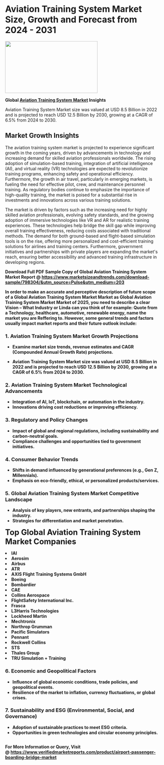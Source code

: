 <H1>Aviation Training System Market Size, Growth and Forecast from 2024 - 2031</H1><img class="aligncenter size-medium wp-image-584254" src="https://thirdeyenews.in/wp-content/uploads/2024/09/Global-Market-Research-300x168.jpeg" alt="" width="300" height="168" /><p><strong>Global&nbsp;<a href="https://www.marketsizeandtrends.com/download-sample/798304/&amp;utm_source=Pulse&amp;utm_medium=203">Aviation Training System Market</a> Insights</strong></p><p>Aviation Training System Market size was valued at USD 8.5 Billion in 2022 and is projected to reach USD 12.5 Billion by 2030, growing at a CAGR of 6.5% from 2024 to 2030.</p><p><h2>Market Growth Insights</h2> <p>The aviation training system market is projected to experience significant growth in the coming years, driven by advancements in technology and increasing demand for skilled aviation professionals worldwide. The rising adoption of simulation-based training, integration of artificial intelligence (AI), and virtual reality (VR) technologies are expected to revolutionize training programs, enhancing safety and operational efficiency. Furthermore, the growth in air travel, particularly in emerging markets, is fueling the need for effective pilot, crew, and maintenance personnel training. As regulatory bodies continue to emphasize the importance of high-quality training, the market is poised for a substantial rise in investments and innovations across various training solutions.</p> <p><strong></strong></p> <p>The market is driven by factors such as the increasing need for highly skilled aviation professionals, evolving safety standards, and the growing adoption of immersive technologies like VR and AR for realistic training experiences. These technologies help bridge the skill gap while improving overall training effectiveness, reducing costs associated with traditional methods. The demand for both ground-based and flight-based simulation tools is on the rise, offering more personalized and cost-efficient training solutions for airlines and training centers. Furthermore, government initiatives and partnerships with private players are expanding the market's reach, ensuring better accessibility and advanced training infrastructure in developing regions.</p> <p><strong></p><p><span class=""><strong>Download Full PDF Sample Copy of Global Aviation Training System Market Report</strong> @ <a href="https://www.marketsizeandtrends.com/download-sample/798304/&amp;utm_source=Pulse&amp;utm_medium=203" target="_blank">https://www.marketsizeandtrends.com/download-sample/798304/&amp;utm_source=Pulse&amp;utm_medium=203</a></span></p><p>In order to make an accurate and perceptive description of future scope of a Global&nbsp;Aviation Training System Market Market as Global&nbsp;Aviation Training System Market Market of 2025, you need to describe a clear Vision &ndash; What Industry or Linda can you think of for example: Quote from a Technology, healthcare, automotive, renewable energy, name the market you are Reffering to. However, some general trends and factors usually impact market reports and their future outlook include:</p><h3>1.&nbsp;<strong>Aviation Training System Market Growth Projections</strong></h3><ul><li>Examine market size trends, revenue estimates and CAGR (Compounded Annual Growth Rate) projections.</li><li><p>Aviation Training System Market size was valued at USD 8.5 Billion in 2022 and is projected to reach USD 12.5 Billion by 2030, growing at a CAGR of 6.5% from 2024 to 2030.</p></li></ul><h3>2.&nbsp;<strong>Aviation Training System Market Technological Advancements</strong></h3><ul><li>Integration of AI, IoT, blockchain, or automation in the industry.</li><li>Innovations driving cost reductions or improving efficiency.</li></ul><h3>3.&nbsp;<strong>Regulatory and Policy Changes</strong></h3><ul><li>Impact of global and regional regulations, including sustainability and carbon-neutral goals.</li><li>Compliance challenges and opportunities tied to government initiatives.</li></ul><h3>4.&nbsp;<strong>Consumer Behavior Trends</strong></h3><ul><li>Shifts in demand influenced by generational preferences (e.g., Gen Z, Millennials).</li><li>Emphasis on eco-friendly, ethical, or personalized products/services.</li></ul><h3>5.&nbsp;<strong>Global Aviation Training System Market Competitive Landscape</strong></h3><ul><li>Analysis of key players, new entrants, and partnerships shaping the industry.</li><li>Strategies for differentiation and market penetration.</li></ul><p data-pm-slice="1 1 []"><span style="color: inherit; font-family: inherit; font-size: 25px;">Top Global Aviation Training System Market Companies</span></p><div class="" data-test-id=""><p><li>IAI</li><li> Aerosim</li><li> Airbus</li><li> ATR</li><li> AXIS Flight Training Systems GmbH</li><li> Boeing</li><li> Bombardier</li><li> CAE</li><li> Collins Aerospace</li><li> FlightSafety International Inc.</li><li> Frasca</li><li> L3Harris Technologies</li><li> Lockheed Martin</li><li> Mechtronix</li><li> Northrop Grumman</li><li> Pacific Simulators</li><li> Pennant</li><li> Rockwell Collins</li><li> STS</li><li> Thales Group</li><li> TRU Simulation + Training</li></p></div><h3>6.&nbsp;<strong>Economic and Geopolitical Factors</strong></h3><ul><li>Influence of global economic conditions, trade policies, and geopolitical events.</li><li>Resilience of the market to inflation, currency fluctuations, or global crises.</li></ul><h3>7.&nbsp;<strong>Sustainability and ESG (Environmental, Social, and Governance)</strong></h3><ul><li>Adoption of sustainable practices to meet ESG criteria.</li><li>Opportunities in green technologies and circular economy principles.</li></ul><h2><strong style="font-size: 14px;">For More Information or Query, Visit @&nbsp;</strong><a style="background-color: #ffffff; font-size: 14px;" href="https://www.marketsizeandtrends.com/report/aviation-training-system-market/" target="_blank">https://www.verifiedmarketreports.com/product/airport-passenger-boarding-bridge-market</a></h2>
